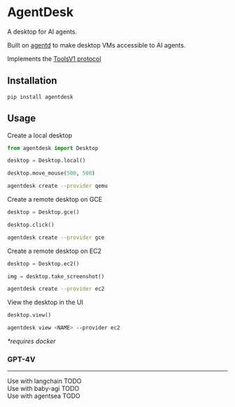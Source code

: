 # AgentDesk

A desktop for AI agents.

Built on [agentd](https://github.com/AgentSea/agentd) to make desktop VMs accessible to AI agents.

Implements the [ToolsV1 protocol](https://github.com/AgentSea/agent-tools)

## Installation

```
pip install agentdesk
```

## Usage

Create a local desktop

```python
from agentdesk import Desktop

desktop = Desktop.local()

desktop.move_mouse(500, 500)
```

```bash
agentdesk create --provider qemu
```

Create a remote desktop on GCE

```python
desktop = Desktop.gce()

desktop.click()
```

```bash
agentdesk create --provider gce
```

Create a remote desktop on EC2

```python
desktop = Desktop.ec2()

img = desktop.take_screenshot()
```

```bash
agentdesk create --provider ec2
```

View the desktop in the UI

```python
desktop.view()
```

```bash
agentdesk view <NAME> --provider ec2
```

_\*requires docker_

### GPT-4V

---

Use with langchain TODO  
Use with baby-agi TODO  
Use with agentsea TODO
